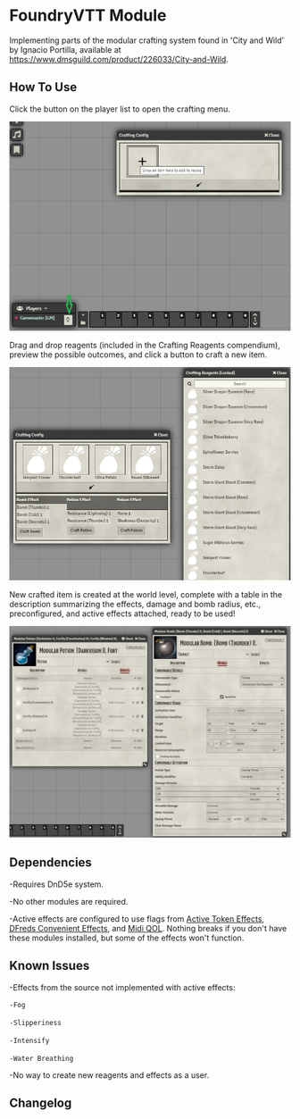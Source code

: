 # FoundryVTT Module

Implementing parts of the modular crafting system found in 'City and Wild' by Ignacio Portilla, available at https://www.dmsguild.com/product/226033/City-and-Wild.

## How To Use

Click the button on the player list to open the crafting menu.

![Opening the crafting menu.](/docs/startup.jpg)

Drag and drop reagents (included in the Crafting Reagents compendium), preview the possible outcomes, and click a button to craft a new item.

![Drag and drop reagents.](/docs/draganddrop.jpg)

New crafted item is created at the world level, complete with a table in the description summarizing the effects, damage and bomb radius, etc., preconfigured, and active effects attached, ready to be used!

![Sample items.](/docs/sampleitems.jpg)

## Dependencies

-Requires DnD5e system.

-No other modules are required.

-Active effects are configured to use flags from [Active Token Effects](https://github.com/kandashi/Active-Token-Lighting), [DFreds Convenient Effects](https://github.com/DFreds/dfreds-convenient-effects), and [Midi QOL](https://gitlab.com/tposney/midi-qol). Nothing breaks if you don't have these modules installed, but some of the effects won't function.

## Known Issues

-Effects from the source not implemented with active effects:

    -Fog

    -Slipperiness

    -Intensify

    -Water Breathing

-No way to create new reagents and effects as a user.

## Changelog
